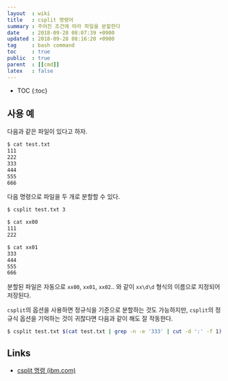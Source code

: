 ```yaml
---
layout  : wiki
title   : csplit 명령어
summary : 주어진 조건에 따라 파일을 분할한다
date    : 2018-09-28 08:07:39 +0900
updated : 2018-09-28 08:16:20 +0900
tag     : bash command
toc     : true
public  : true
parent  : [[cmd]]
latex   : false
---
```

* TOC
{:toc}

## 사용 예

다음과 같은 파일이 있다고 하자.

```sh
$ cat test.txt 
111
222
333
444
555
666
```

다음 명령으로 파일을 두 개로 분할할 수 있다.

```sh
$ csplit test.txt 3

$ cat xx00
111
222

$ cat xx01
333
444
555
666
```

분할된 파일은 자동으로 `xx00`, `xx01`, `xx02`.. 와 같이 `xx\d\d` 형식의 이름으로 지정되어 저장된다.

`csplit`의 옵션을 사용하면 정규식을 기준으로 분할하는 것도 가능하지만,
`csplit`의 정규식 옵션을 기억하는 것이 귀찮다면 다음과 같이 해도 잘 작동한다.

```sh
$ csplit test.txt $(cat test.txt | grep -n -e '333' | cut -d ':' -f 1)
```


## Links

* [csplit 명령 (ibm.com)](https://www.ibm.com/support/knowledgecenter/ko/ssw_aix_72/com.ibm.aix.cmds1/csplit.htm )

